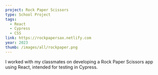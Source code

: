 ```yaml
---
project: Rock Paper Scissors
type: School Project
tags:
  - React
  - Cypress
  - CSS
link: https://rockpapersax.netlify.com
year: 2023
thumb: /images/all/rockpaper.png
---
```


I worked with my classmates on developing a Rock Paper Scissors app using React, intended for testing in Cypress.
